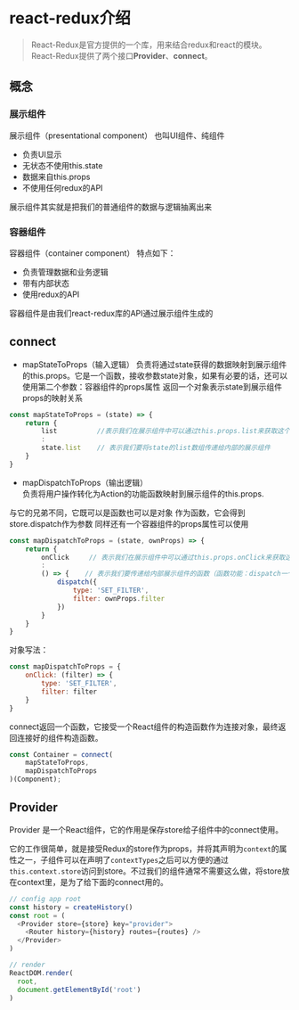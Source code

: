 
# react-redux介绍

> React-Redux是官方提供的一个库，用来结合redux和react的模块。React-Redux提供了两个接口**Provider**、**connect**。


## 概念


### 展示组件

展示组件（presentational component） 
也叫UI组件、纯组件 

- 负责UI显示
- 无状态不使用this.state
- 数据来自this.props
- 不使用任何redux的API

展示组件其实就是把我们的普通组件的数据与逻辑抽离出来


### 容器组件

容器组件（container component） 
特点如下：

- 负责管理数据和业务逻辑
- 带有内部状态
- 使用redux的API

容器组件是由我们react-redux库的API通过展示组件生成的



##  connect

- mapStateToProps（输入逻辑） 
     负责将通过state获得的数据映射到展示组件的this.props。它是一个函数，接收参数state对象，如果有必要的话，还可以使用第二个参数：容器组件的props属性 
返回一个对象表示state到展示组件props的映射关系

```javascript
const mapStateToProps = (state) => {
    return {
        list          //表示我们在展示组件中可以通过this.props.list来获取这个数组
        : 
        state.list    // 表示我们要将state的list数组传递给内部的展示组件
    }
}
```



- mapDispatchToProps（输出逻辑）  
     负责将用户操作转化为Action的功能函数映射到展示组件的this.props.

与它的兄弟不同，它既可以是函数也可以是对象 
作为函数，它会得到store.dispatch作为参数 
同样还有一个容器组件的props属性可以使用 


```javascript
const mapDispatchToProps = (state, ownProps) => {
    return {
        onClick     // 表示我们在展示组件中可以通过this.props.onClick来获取这个函数
        : 
        () => {    // 表示我们要传递给内部展示组件的函数（函数功能：dispatch一个action）
            dispatch({
                type: 'SET_FILTER',
                filter: ownProps.filter
            })
        }
    }
}
```


对象写法：

```javascript
const mapDispatchToProps = {
    onClick: (filter) => {
        type: 'SET_FILTER',
        filter: filter
    }
}
```



connect返回一个函数，它接受一个React组件的构造函数作为连接对象，最终返回连接好的组件构造函数。

```javascript
const Container = connect(
    mapStateToProps,
    mapDispatchToProps
)(Component);
```


##  Provider

Provider 是一个React组件，它的作用是保存store给子组件中的connect使用。

它的工作很简单，就是接受Redux的store作为props，并将其声明为`context`的属性之一，子组件可以在声明了`contextTypes`之后可以方便的通过`this.context.store`访问到store。不过我们的组件通常不需要这么做，将store放在context里，是为了给下面的connect用的。


```javascript
// config app root
const history = createHistory()
const root = (
  <Provider store={store} key="provider">
    <Router history={history} routes={routes} />
  </Provider>
)

// render
ReactDOM.render(
  root,
  document.getElementById('root')
)
```




